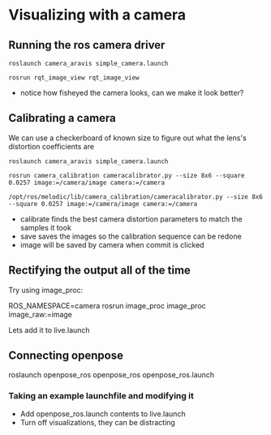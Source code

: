 # Visualizing with a camera
## Running the ros camera driver

    roslaunch camera_aravis simple_camera.launch

    rosrun rqt_image_view rqt_image_view

- notice how fisheyed the camera looks, can we make it look better?

## Calibrating a camera
We can use a checkerboard of known size to figure out what the lens's distortion coefficients are 

    roslaunch camera_aravis simple_camera.launch

    rosrun camera_calibration cameracalibrator.py --size 8x6 --square 0.0257 image:=/camera/image camera:=/camera    

    /opt/ros/melodic/lib/camera_calibration/cameracalibrator.py --size 8x6 --square 0.0257 image:=/camera/image camera:=/camera

- calibrate finds the best camera distortion parameters to match the samples it took
- save saves the images so the calibration sequence can be redone
- image will be saved by camera when commit is clicked

## Rectifying the output all of the time

Try using image_proc:

   ROS_NAMESPACE=camera rosrun image_proc image_proc image_raw:=image

Lets add it to live.launch

## Connecting openpose

   roslaunch openpose_ros openpose_ros openpose_ros.launch

### Taking an example launchfile and modifying it
- Add openpose_ros.launch contents to live.launch
- Turn off visualizations, they can be distracting
